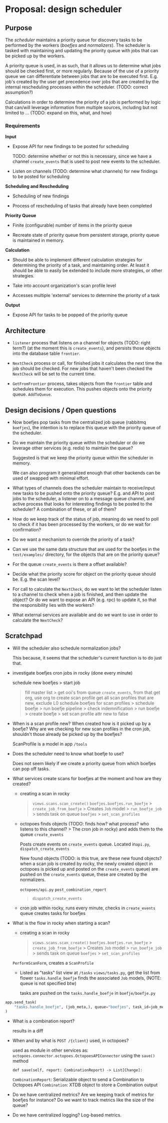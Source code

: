 # Proposal: design scheduler

## Purpose

The *scheduler* maintains a priority queue for discovery tasks to be performed
by the workers (*boefjes* and *normalizers*). The scheduler is tasked with
maintaining and updating the priority queue with jobs that can be picked up by
the workers.

A priority queue is used, in as such, that it allows us to determine what jobs
should be checked first, or more regularly. Because of the use of a priority
queue we can differentiate between jobs that are to be executed first. E.g.
job's created by the user get precedence over jobs that are created by the
internal rescheduling processes within the scheduler. (TODO: correct
assumption?)

Calculations in order to determine the priority of a job is performed by logic
that can/will leverage information from multiple sources, including but not
limited to ... (TODO: expand on this, what, and how)

### Requirements

**Input**

* Expose API for new findings to be posted for scheduling

  TODO: determine whether or not this is necessary, since we have a channel
  `create_events` that is used to post new events to the scheduler.

* Listen on channels (TODO: determine what channels) for new findings to be
  posted for scheduling

**Scheduling and Rescheduling**

* Scheduling of new findings

* Process of rescheduling of tasks that already have been completed

**Priority Queue**

* Finite (configurable) number of items in the priority queue

* Recreate state of priority queue from persistent storage, priority queue
  is maintained in memory.

**Calculation**

* Should be able to implement different calculation strategies for determining
  the priority of a task, and maintaining order. At least it should be able to
  easily be extended to include more strategies, or other strategies.

* Take into account organization's scan profile level

* Accesses multiple 'external' services to determine the priority of a task

**Output**

* Expose API for tasks to be popped of the priority queue

## Architecture

* `listener` process that listens on a channel for objects (TODO: right term?)
  (at the moment this is `create_events`), and persists those objects into
  the database table `frontier`.

* `NextCheck` process or call, for finished jobs it calculates the next time
  the job should be checked. For new jobs that haven't been checked the
  `NextCheck` will be set to the current time.

* `GetFromFrontier` process, takes objects from the `frontier` table and
  schedules them for execution. This pushes objects onto the priority queue.
  `AddToQueue`.

## Design decisions / Open questions

* Now boefjes pop tasks from the centralized job queue (rabbitmq `boefjes`),
  the intention is to replace this queue with the priority queue of the
  scheduler.

* Do we maintain the priority queue within the scheduler or do we leverage
  other services (e.g. redis) to maintain the queue?

  Suggested is that we keep the priority queue within the scheduler in memory.

  We can also program it generalized enough that other backends can be used
  of swapped with minimal effort.

* What types of channels does the scheduler maintain to receive/input new tasks
  to be pushed onto the priority queue? E.g. and API to post jobs to the
  scheduler, a listener on to a message queue channel, and active process that
  looks for interesting findings to be posted to the scheduler? A combination
  of these, or all of them?

* How do we keep track of the status of job, meaning do we need to poll to
  check if it has been processed by the workers, or do we wait for
  confirmation?

* Do we want a mechanism to override the priority of a task?

* Can we use the same data structure that are used for the boefjes in the
  `test/examples/` directory, for the objects that are on the priority queue?

* For the queue `create_events` is there a offset available?

* Decide what the priority score for object on the priority queue should be.
  E.g. the scan level?

* For call to calculate the `NextCheck`, do we want to let the scheduler listen
  to a channel to check when a job is finished, and then update the object?
  Or do we want to expose an API (e.g. rpc) to update it, so that the
  responsibility lies with the workers?

* What external services are available and do we want to use in order to 
  calculate the `NextCheck`?

## Scratchpad

* Will the scheduler also schedule normalization jobs?

  This because, it seems that the scheduler's current function is to do
  just that.

* investigate boefjes cron jobs in rocky (done every minute)

  schedule new boefjes > start job
    > fill master list
      > get ooi's from queue `create_events`, from that get org, use org
        to create scan profile
    > get all scan profiles that are new, exclude L0
    > schedule boefjes for scan profiles
      > schedule boefje
        > run boefje pipeline
          > check indemnification
          > run boefje
          > create boefje
      > set scan profile attr new to false

* When is a scan profile new? When created how is it picked up by a boefje?
  Why are we checking for new scan profiles in the cron job, shouldn't those
  already be picked up by the boefjes?

  ScanProfile is a model in app `/tools`

* Does the scheduler need to know what boefje to use?

  Does not seem likely if we create a priority queue from which boefjes can
  pop off tasks.

* What services create scans for boefjes at the moment and how are they created?

  - creating a scan in rocky
    > `views.scans.scan_create()`
      > `boefjes.boefjes.run_boefje`
        > `create_job_from_boefje`
          > Creates `Job` model
        > `run_boefje_job`
          > sends task on queue `boefjes`
        > `set_scan_profiles`

  - octopoes finds objects (TODO: finds how? what process? who listens to this
    channel? > The cron job in rocky) and adds them to the queue `create_events`

    Posts create events on `create_events` queue. Located in`api.py`,
    `dispatch_create_events`

    New found objects (TODO: is this true, are these new found objects? when
    a scan job is created by rocky, the newly created object in octopoes is
    picked up and posted on the `create_events` queue) are pushed on the
    `create_events` queue, these are created by the normalizers.

    `octopoes/api.py`
    `post_combination_report`
      > `dispatch_create_events`

  - cron job within rocky, runs every minute, checks in `create_events` queue
    creates tasks for boefjes

* What is the flow in rocky when starting a scan?

  - creating a scan in rocky
    > `views.scans.scan_create()`
      > `boefjes.boefjes.run_boefje`
        > `create_job_from_boefje`
          > Creates `Job` model
        > `run_boefje_job`
          > sends task on queue `boefjes`
        > `set_scan_profiles`

  `PerformScanForm`, creates a `ScanProfile`

  - Listed as "tasks" list view at `/tasks` `views/tasks.py`, get the list
    from flower `tasks.handle_boefje` finds the associated `Job` models,
    (NOTE: queue is not specified btw)

    tasks are pushed on the `tasks.handle_boefje` in `boefje/boefje.py`

```python
app.send_task(
    "tasks.handle_boefje", (job_meta,), queue="boefjes", task_id=job_meta.id
)
```

* What is a combination report?

  results in a diff

* When and by what is `POST /{client}` used, in octopoes?

  used as module in other services as:
  `octopoes.connector.octopoes.OctopoesAPIConnector` using the `save()` method

  `def save(self, report: CombinationReport) -> List[Change]:`

   `CombinationReport`: Serializable object to send a Combination to Octopoes API
   `Combination`: XTDB object to store a Combination output

* Do we have centralized metrics? Are we keeping track of metrics for boefjes
  for instance? Do we want to track metrics like the size of the queue?

* Do we have centralized logging? Log-based metrics.
